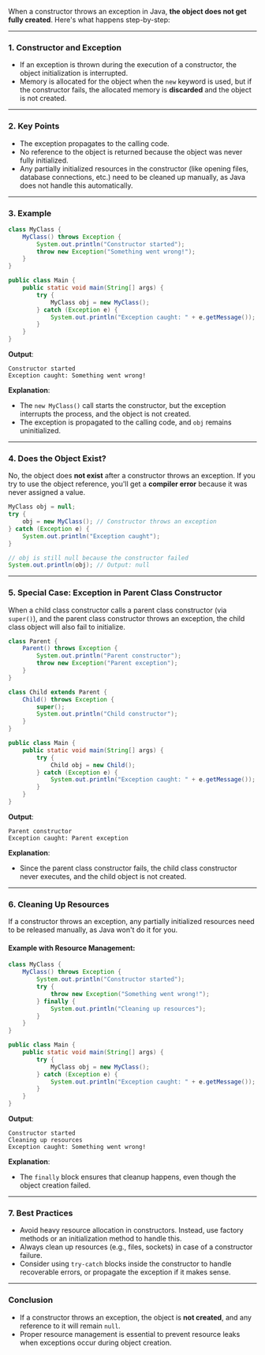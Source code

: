 When a constructor throws an exception in Java, **the object does not get fully created**. Here's what happens step-by-step:

---

### **1. Constructor and Exception**
- If an exception is thrown during the execution of a constructor, the object initialization is interrupted.
- Memory is allocated for the object when the `new` keyword is used, but if the constructor fails, the allocated memory is **discarded** and the object is not created.

---

### **2. Key Points**
- The exception propagates to the calling code.
- No reference to the object is returned because the object was never fully initialized.
- Any partially initialized resources in the constructor (like opening files, database connections, etc.) need to be cleaned up manually, as Java does not handle this automatically.

---

### **3. Example**
```java
class MyClass {
    MyClass() throws Exception {
        System.out.println("Constructor started");
        throw new Exception("Something went wrong!");
    }
}

public class Main {
    public static void main(String[] args) {
        try {
            MyClass obj = new MyClass();
        } catch (Exception e) {
            System.out.println("Exception caught: " + e.getMessage());
        }
    }
}
```

**Output**:
```
Constructor started
Exception caught: Something went wrong!
```

**Explanation**:
- The `new MyClass()` call starts the constructor, but the exception interrupts the process, and the object is not created.
- The exception is propagated to the calling code, and `obj` remains uninitialized.

---

### **4. Does the Object Exist?**
No, the object does **not exist** after a constructor throws an exception. If you try to use the object reference, you'll get a **compiler error** because it was never assigned a value.

```java
MyClass obj = null;
try {
    obj = new MyClass(); // Constructor throws an exception
} catch (Exception e) {
    System.out.println("Exception caught");
}

// obj is still null because the constructor failed
System.out.println(obj); // Output: null
```

---

### **5. Special Case: Exception in Parent Class Constructor**
When a child class constructor calls a parent class constructor (via `super()`), and the parent class constructor throws an exception, the child class object will also fail to initialize.

```java
class Parent {
    Parent() throws Exception {
        System.out.println("Parent constructor");
        throw new Exception("Parent exception");
    }
}

class Child extends Parent {
    Child() throws Exception {
        super();
        System.out.println("Child constructor");
    }
}

public class Main {
    public static void main(String[] args) {
        try {
            Child obj = new Child();
        } catch (Exception e) {
            System.out.println("Exception caught: " + e.getMessage());
        }
    }
}
```

**Output**:
```
Parent constructor
Exception caught: Parent exception
```

**Explanation**:
- Since the parent class constructor fails, the child class constructor never executes, and the child object is not created.

---

### **6. Cleaning Up Resources**
If a constructor throws an exception, any partially initialized resources need to be released manually, as Java won't do it for you.

#### Example with Resource Management:
```java
class MyClass {
    MyClass() throws Exception {
        System.out.println("Constructor started");
        try {
            throw new Exception("Something went wrong!");
        } finally {
            System.out.println("Cleaning up resources");
        }
    }
}

public class Main {
    public static void main(String[] args) {
        try {
            MyClass obj = new MyClass();
        } catch (Exception e) {
            System.out.println("Exception caught: " + e.getMessage());
        }
    }
}
```

**Output**:
```
Constructor started
Cleaning up resources
Exception caught: Something went wrong!
```

**Explanation**:
- The `finally` block ensures that cleanup happens, even though the object creation failed.

---

### **7. Best Practices**
- Avoid heavy resource allocation in constructors. Instead, use factory methods or an initialization method to handle this.
- Always clean up resources (e.g., files, sockets) in case of a constructor failure.
- Consider using `try-catch` blocks inside the constructor to handle recoverable errors, or propagate the exception if it makes sense.

---

### **Conclusion**
- If a constructor throws an exception, the object is **not created**, and any reference to it will remain `null`.
- Proper resource management is essential to prevent resource leaks when exceptions occur during object creation.